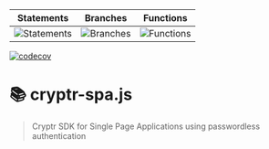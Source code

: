 | Statements                                                                            | Branches                                                                       | Functions                                                                           |
| ------------------------------------------------------------------------------------- | ------------------------------------------------------------------------------ | ----------------------------------------------------------------------------------- |
| ![Statements](https://img.shields.io/badge/statements-85.33%25-yellow.svg?style=flat) | ![Branches](https://img.shields.io/badge/branches-71.77%25-red.svg?style=flat) | ![Functions](https://img.shields.io/badge/functions-87.58%25-yellow.svg?style=flat) |

[![codecov](https://codecov.io/gh/cryptr-auth/cryptr-spa-js/branch/master/graph/badge.svg?token=F21AODGJM4)](https://codecov.io/gh/cryptr-auth/cryptr-spa-js)

# 📚 cryptr-spa.js

> Cryptr SDK for Single Page Applications using passwordless authentication
